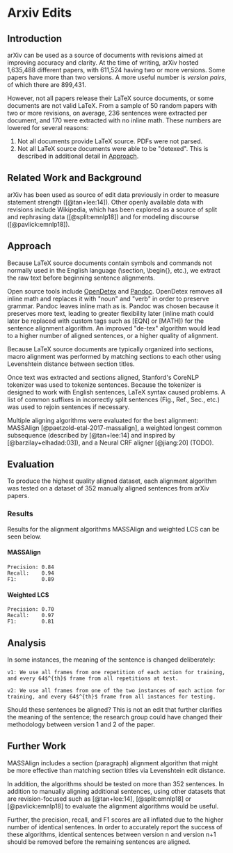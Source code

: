 # Arxiv Edits

## Introduction

arXiv can be used as a source of documents with revisions aimed at improving accuracy and clarity. At the time of writing, arXiv hosted 1,635,488 different papers, with 611,524 having two or more versions. Some papers have more than two versions. A more useful number is *version pairs*, of which there are 899,431. 

However, not all papers release their LaTeX source documents, or some documents are not valid LaTeX. From a sample of 50 random papers with two or more revisions, on average, 236 sentences were extracted per document, and 170 were extracted with no inline math. These numbers are lowered for several reasons:
1. Not all documents provide LaTeX source. PDFs were not parsed.
2. Not all LaTeX source documents were able to be "detexed". This is described in additional detail in [Approach](##Approach).

## Related Work and Background

arXiv has been used as source of edit data previously in order to measure statement strength ([@tan+lee:14]). Other openly available data with revisions include Wikipedia, which has been explored as a source of split and rephrasing data ([@split:emnlp18]) and for modeling discourse ([@pavlick:emnlp18]). 

## Approach

Because LaTeX source documents contain symbols and commands not normally used in the English language (\section, \begin{}, etc.), we extract the raw text before beginning sentence alignments. 

Open source tools include [OpenDetex](https://github.com/pkubowicz/opendetex) and [Pandoc](https://pandoc.org/). OpenDetex removes all inline math and replaces it with "noun" and "verb" in order to preserve grammar. Pandoc leaves inline math as is. Pandoc was chosen because it preserves more text, leading to greater flexibility later (inline math could later be replaced with custom tags such as [EQN] or [MATH]) for the sentence alignment algorithm. An improved "de-tex" algorithm would lead to a higher number of aligned sentences, or a higher quality of alignment. 

Because LaTeX source documents are typically organized into sections, macro alignment was performed by matching sections to each other using Levenshtein distance between section titles. 

Once text was extracted and sections aligned, Stanford's CoreNLP tokenizer was used to tokenize sentences. Because the tokenizer is designed to work with English sentences, LaTeX syntax caused problems. A list of common suffixes in incorrectly split sentences (Fig., Ref., Sec., etc.) was used to rejoin sentences if necessary. 

Multiple aligning algorithms were evaluated for the best alignment: MASSAlign [@paetzold-etal-2017-massalign], a weighted longest common subsequence (described by [@tan+lee:14] and inspired by [@barzilay+elhadad:03]), and a Neural CRF aligner [@jiang:20] (TODO).

## Evaluation

To produce the highest quality aligned dataset, each alignment algorithm was tested on a dataset of 352 manually aligned sentences from arXiv papers.

### Results

Results for the alignment algorithms MASSAlign and weighted LCS can be seen below.

#### MASSAlign
```
Precision: 0.84
Recall:    0.94
F1:        0.89
```

#### Weighted LCS
```
Precision: 0.70
Recall:    0.97
F1:        0.81
```

## Analysis

In some instances, the meaning of the sentence is changed deliberately: 

```
v1: We use all frames from one repetition of each action for training, and every 64$^{th}$ frame from all repetitions at test.

v2: We use all frames from one of the two instances of each action for training, and every 64$^{th}$ frame from all instances for testing.
```
Should these sentences be aligned? This is not an edit that further clarifies the meaning of the sentence; the research group could have changed their methodology between version 1 and 2 of the paper.

## Further Work

MASSAlign includes a section (paragraph) alignment algorithm that might be more effective than matching section titles via Levenshtein edit distance.

In addition, the algorithms should be tested on more than 352 sentences. In addition to manually aligning additional sentences, using other datasets that are revision-focused such as [@tan+lee:14], [@split:emnlp18] or [@pavlick:emnlp18] to evaluate the alignment algorithms would be useful. 

Further, the precision, recall, and F1 scores are all inflated due to the higher number of identical sentences. In order to accurately report the success of these algorithms, identical sentences between version n and version n+1 should be removed before the remaining sentences are aligned. 